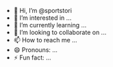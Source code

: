 - 👋 Hi, I’m @sportstori
- 👀 I’m interested in ...
- 🌱 I’m currently learning ...
- 💞️ I’m looking to collaborate on ...
- 📫 How to reach me ...
- 😄 Pronouns: ...
- ⚡ Fun fact: ...

<!---
sportstori/sportstori is a ✨ special ✨ repository because its `README.md` (this file) appears on your GitHub profile.
You can click the Preview link to take a look at your changes.
--->
